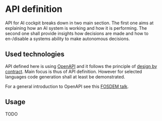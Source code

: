 # API definition

API for AI cockpit breaks down in two main section. The first one aims at explaining how an AI system is working and how it is performing. The second one shall provide insights how decisions are made and how to en-/disable a systems ability to make autonomous decisions.

## Used technologies

API defined here is using [OpenAPI](https://www.openapis.org/) and it follows the principle of [design by contract](https://en.wikipedia.org/wiki/Design_by_contract). Main focus is thus of API definition. However for selected languages code generation shall at least be demonstrated.

For a general introduction to OpenAPI see this [FOSDEM talk](https://fosdem.org/2024/schedule/event/fosdem-2024-2531-introduction-to-openapi/).

## Usage 
TODO